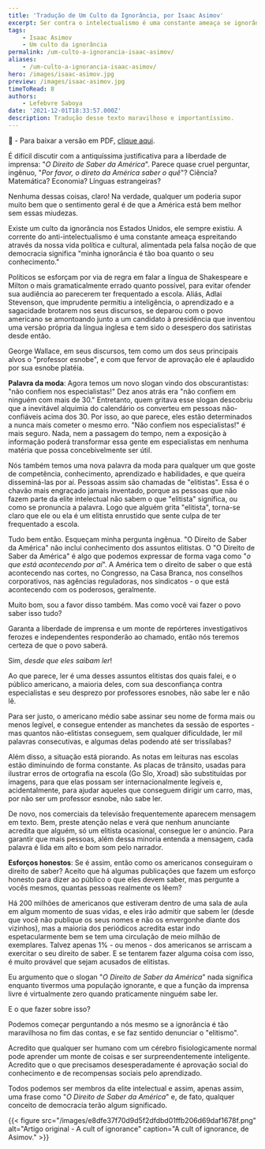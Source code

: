 ```yaml
---
title: 'Tradução de Um Culto da Ignorância, por Isaac Asimov'
excerpt: Ser contra o intelectualismo é uma constante ameaça se ignorância é tão boa quanto o conhecimento.
tags:
    - Isaac Asimov
    - Um culto da ignorância
permalink: /um-culto-a-ignorancia-isaac-asimov/
aliases:
    - /um-culto-a-ignorancia-isaac-asimov/
hero: /images/isaac-asimov.jpg
preview: /images/isaac-asimov.jpg
timeToRead: 8
authors:
    - Lefebvre Saboya
date: '2021-12-01T18:33:57.000Z'
description: Tradução desse texto maravilhoso e importantíssimo.
---
```

:book: - Para baixar a versão em PDF, [clique aqui](/goodies/um-culto-da-ignorancia-isaac-asimov.pdf).

É difícil discutir com a antiquíssima justificativa para a liberdade de imprensa: "*O Direito de Saber da América*". Parece quase cruel perguntar, ingênuo, "*Por favor, o direto da América saber o quê*"? Ciência? Matemática? Economia? Línguas estrangeiras?

Nenhuma dessas coisas, claro! Na verdade, qualquer um poderia supor muito bem que o sentimento geral é de que a América está bem melhor sem essas miudezas.

Existe um culto da ignorância nos Estados Unidos, ele sempre existiu. A corrente do anti-intelectualismo é uma constante ameaça espreitando através da nossa vida política e cultural, alimentada pela falsa noção de que democracia significa "minha ignorância é tão boa quanto o seu conhecimento."

Políticos se esforçam por via de regra em falar a língua de Shakespeare e Milton o mais gramaticalmente errado quanto possível, para evitar ofender sua audiência ao parecerem ter frequentado a escola. Aliás, Adlai Stevenson, que imprudente permitiu a inteligência, o aprendizado e a sagacidade brotarem nos seus discursos, se deparou com o povo americano se amontoando junto a um candidato à presidência que inventou uma versão própria da língua inglesa e tem sido o desespero dos satiristas desde então.

George Wallace, em seus discursos, tem como um dos seus principais alvos o "professor esnobe", e com que fervor de aprovação ele é aplaudido por sua esnobe platéia.

**Palavra da moda**: Agora temos um novo slogan vindo dos obscurantistas: "não confiem nos especialistas!" Dez anos atrás era "não confiem em ninguém com mais de 30." Entretanto, quem gritava esse slogan descobriu que a inevitável alquimia do calendário os converteu em pessoas não-confiáveis acima dos 30. Por isso, ao que parece, eles estão determinados a nunca mais cometer o mesmo erro. "Não confiem nos especialistas!" é mais seguro. Nada, nem a passagem do tempo, nem a exposição à informação poderá transformar essa gente em especialistas em nenhuma matéria que possa concebivelmente ser útil.

Nós também temos uma nova palavra da moda para qualquer um que goste de competência, conhecimento, aprendizado e habilidades, e que queira disseminá-las por aí. Pessoas assim são chamadas de "elitistas". Essa é o chavão mais engraçado jamais inventado, porque as pessoas que não fazem parte da elite intelectual não sabem o que "elitista" significa, ou como se pronuncia a palavra. Logo que alguém grita "elitista", torna-se claro que ele ou ela é um elitista enrustido que sente culpa de ter frequentado a escola.

Tudo bem então. Esqueçam minha pergunta ingênua. "O Direito de Saber da América" não inclui conhecimento dos assuntos elitistas. O "O Direito de Saber da América" é algo que podemos expressar de forma vaga como "*o que está acontecendo por aí*". A América tem o direito de saber o que está acontecendo nas cortes, no Congresso, na Casa Branca, nos conselhos corporativos, nas agências reguladoras, nos sindicatos - o que está acontecendo com os poderosos, geralmente.

Muito bom, sou a favor disso também. Mas como você vai fazer o povo saber isso tudo?

Garanta a liberdade de imprensa e um monte de repórteres investigativos ferozes e independentes responderão ao chamado, então nós teremos certeza de que o povo saberá.

Sim, *desde que eles saibam ler*!

Ao que parece, ler é uma desses assuntos elitistas dos quais falei, e o público americano, a maioria deles, com sua desconfiança contra especialistas e seu desprezo por professores esnobes, não sabe ler e não lê.

Para ser justo, o americano médio sabe assinar seu nome de forma mais ou menos legível, e consegue entender as manchetes da sessão de esportes - mas quantos não-elitistas conseguem, sem qualquer dificuldade, ler mil palavras consecutivas, e algumas delas podendo até ser trissílabas?

Além disso, a situação está piorando. As notas em leituras nas escolas estão diminuindo de forma constante. As placas de trânsito, usadas para ilustrar erros de ortografia na escola (Go Slo, Xroad) são substituídas por imagens, para que elas possam ser internacionalmente legíveis e, acidentalmente, para ajudar aqueles que conseguem dirigir um carro, mas, por não ser um professor esnobe, não sabe ler.

De novo, nos comerciais da televisão frequentemente aparecem mensagem em texto. Bem, preste atenção nelas e verá que nenhum anunciante acredita que alguém, só um elitista ocasional, consegue ler o anúncio. Para garantir que mais pessoas, além dessa minoria entenda a mensagem, cada palavra é lida em alto e bom som pelo narrador.

**Esforços honestos**: Se é assim, então como os americanos conseguiram o direito de saber? Aceito que há algumas publicações que fazem um esforço honesto para dizer ao público o que eles devem saber, mas pergunte a vocês mesmos, quantas pessoas realmente os lêem?

Há 200 milhões de americanos que estiveram dentro de uma sala de aula em algum momento de suas vidas, e eles irão admitir que sabem ler (desde que você não publique os seus nomes e não os envergonhe diante dos vizinhos), mas a maioria dos periódicos acredita estar indo espetacularmente bem se tem uma circulação de meio milhão de exemplares. Talvez apenas 1% - ou menos - dos americanos se arriscam a exercitar o seu direito de saber. E se tentarem fazer alguma coisa com isso, é muito provável que sejam acusados de elitistas.

Eu argumento que o slogan "*O Direito de Saber da América*" nada significa enquanto tivermos uma população ignorante, e que a função da imprensa livre é virtualmente zero quando praticamente ninguém sabe ler.

E o que fazer sobre isso?

Podemos começar perguntando a nós mesmo se a ignorância é tão maravilhosa no fim das contas, e se faz sentido denunciar o "elitismo".

Acredito que qualquer ser humano com um cérebro fisiologicamente normal pode aprender um monte de coisas e ser surpreendentemente inteligente. Acredito que o que precisamos desesperadamente é aprovação social do conhecimento e de recompensas sociais pelo aprendizado.

Todos podemos ser membros da elite intelectual e assim, apenas assim, uma frase como "*O Direito de Saber da América*" e, de fato, qualquer conceito de democracia terão algum significado.

{{< figure src="/images/e8dfe37f70d9d5f2dfdbd01ffb206d69daf1678f.png" alt="Artigo original - A cult of ignorance" caption="A cult of ignorance, de Asimov." >}}

